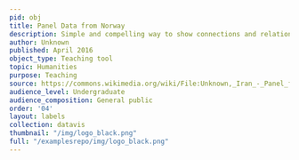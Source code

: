 ```yaml
---
pid: obj
title: Panel Data from Norway
description: Simple and compelling way to show connections and relationships within a community of individuals.
author: Unknown
published: April 2016
object_type: Teaching tool
topic: Humanities
purpose: Teaching
source: https://commons.wikimedia.org/wiki/File:Unknown,_Iran_-_Panel_from_Iran_-_Google_Art_Project.jpg
audience_level: Undergraduate
audience_composition: General public
order: '04'
layout: labels
collection: datavis
thumbnail: "/img/logo_black.png"
full: "/examplesrepo/img/logo_black.png"
---
```

